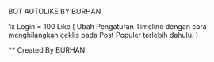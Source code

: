 BOT AUTOLIKE BY BURHAN

1x Login = 100 Like ( Ubah Pengaturan Timeline dengan cara menghilangkan ceklis pada Post Populer terlebih dahulu. )


** Created By BURHAN

